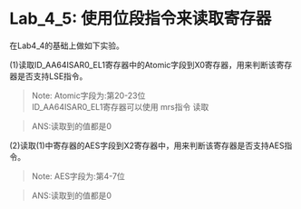 <!--
 * @Author: Chengsen Dong 1034029664@qq.com
 * @Date: 2023-05-19 20:55:38
 * @LastEditors: Chengsen Dong 1034029664@qq.com
 * @LastEditTime: 2023-05-21 16:45:05
 * @FilePath: /xddcore/OpenOS/src/arm64/lab4_5/README.md
 * @Description: 
 * Copyright (c) 2023 by ${git_name_email}(www.github.com/xddcore), All Rights Reserved. 
-->
# Lab_4_5: 使用位段指令来读取寄存器

在Lab4_4的基础上做如下实验。

(1)读取ID_AA64ISAR0_EL1寄存器中的Atomic字段到X0寄存器，用来判断该寄存器是否支持LSE指令。

> Note: Atomic字段为:第20-23位     
> ID_AA64ISAR0_EL1寄存器可以使用 mrs指令 读取

>ANS:读取到的值都是0

(2)读取(1)中寄存器的AES字段到X2寄存器中，用来判断该寄存器是否支持AES指令。

> Note: AES字段为:第4-7位

>ANS:读取到的值都是0